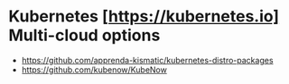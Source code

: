 # Kubernetes [https://kubernetes.io] Multi-cloud options
- https://github.com/apprenda-kismatic/kubernetes-distro-packages
- https://github.com/kubenow/KubeNow

